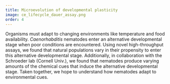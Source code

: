 ```yaml
---
title: Microevolution of developmental plasticity
image: ce_lifecycle_dauer_assay.png
order: 4
---
```


Organisms must adapt to changing environments like temperature and food availability. <em>Caenorhabditis</em> nematodes enter an alternative developmental stage when poor conditions are encountered. Using novel high-throughput assays, we found that natural populations vary in their propensity to enter this alternative developmental stage. Additionally, in collaboration with the Schroeder lab (Cornell Univ.), we found that nematodes produce varying amounts of the chemical cues that induce the alternative developmental stage. Taken together, we hope to understand how nematodes adapt to environmental cues.